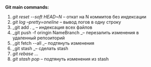 **Git main commands:**
1) _git reset --soft HEAD~N_ – откат на N коммитов без индексации
2) _git log –pretty=oneline_ – вывод логов в одну строку
3) _git add . _ –  индексация всех файлов
4) _git push -f oringin NameBranch _– перезалить изменения в удаленный репозиторий
5) _git fetch --all _– подтянуть изменения
6) _git stash _– сделать stash
7) _git rebase …_
8) _git stash pop_ – подтянуть изменения из stash
